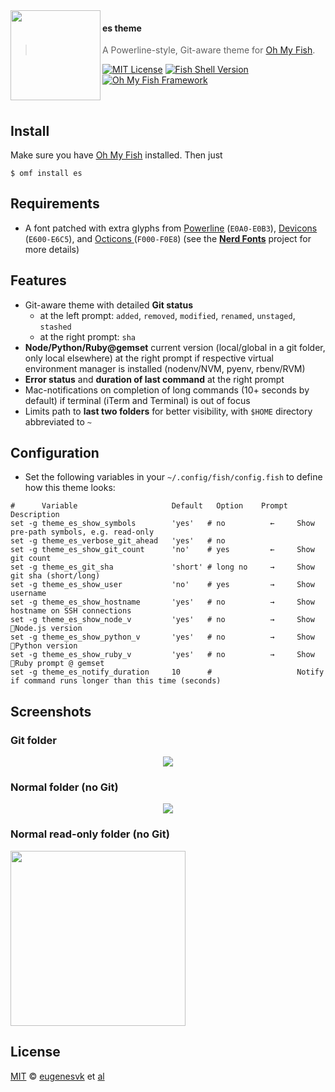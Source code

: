 <img src="https://cdn.rawgit.com/oh-my-fish/oh-my-fish/e4f1c2e0219a17e2c748b824004c8d0b38055c16/docs/logo.svg" align="left" width="144px" height="144px"/>

#### es theme
> A Powerline-style, Git-aware theme for [Oh My Fish][omf-link].

[![MIT License][license-badge]](/LICENSE)
[![Fish Shell Version][fish-version-badge]](https://fishshell.com)
[![Oh My Fish Framework][omf-badge]](https://www.github.com/oh-my-fish/oh-my-fish)

<br/>

## Install
Make sure you have [Oh My Fish][omf-link] installed. Then just
```fish
$ omf install es
```

## Requirements
* A font patched with extra glyphs from [Powerline](https://github.com/powerline/fonts) (`E0A0-E0B3`), [Devicons][font-devicons] (`E600-E6C5`), and [Octicons ][font-octicons] (`F000-F0E8`) (see the [__Nerd Fonts__](https://github.com/ryanoasis/nerd-fonts) project for more details)

## Features

* Git-aware theme with detailed __Git status__
  - at the left prompt: `added`, `removed`, `modified`, `renamed`, `unstaged`, `stashed`
  - at the right prompt: `sha`
* __Node/Python/Ruby@gemset__ current version (local/global in a git folder, only local elsewhere) at the right prompt if respective virtual environment manager is installed (nodenv/NVM, pyenv, rbenv/RVM)
* __Error status__ and __duration of last command__ at the right prompt
* Mac-notifications on completion of long commands (10+&nbsp;seconds by default) if terminal (iTerm and Terminal) is out of focus
* Limits path to __last two folders__ for better visibility, with `$HOME` directory abbreviated to `~`

## Configuration
* Set the following variables in your `~/.config/fish/config.fish` to define how this theme looks:
```fish
#      Variable                  	Default	  Option 	Prompt	Description
set -g theme_es_show_symbols     	'yes'  	# no     	  ←   	Show pre-path symbols, e.g. read-only
set -g theme_es_verbose_git_ahead	'yes'  	# no     	      	
set -g theme_es_show_git_count   	'no'   	# yes    	  ←   	Show git count
set -g theme_es_git_sha          	'short'	# long no	  →   	Show git sha (short/long)
set -g theme_es_show_user        	'no'   	# yes    	  →   	Show username
set -g theme_es_show_hostname    	'yes'  	# no     	  →   	Show hostname on SSH connections
set -g theme_es_show_node_v      	'yes'  	# no     	  →   	Show Node.js version
set -g theme_es_show_python_v    	'yes'  	# no     	  →   	Show Python version
set -g theme_es_show_ruby_v      	'yes'  	# no     	  →   	Show Ruby prompt @ gemset
set -g theme_es_notify_duration  	10     	#        	      	Notify if command runs longer than this time (seconds)
```

## Screenshots

### __Git folder__
<p align="center">
<img src="https://github.com/oh-my-fish/theme-es/blob/master/Fish%20Prompt%20Git-es.png?raw=true">
</p>

### __Normal folder (no Git)__
<p align="center">
<img src="https://github.com/oh-my-fish/theme-es/blob/master/Fish%20Prompt%20NoGit-es.png?raw=true">
</p>

### __Normal read-only folder (no Git)__
<p align="left">
<img src="https://github.com/oh-my-fish/theme-es/blob/master/Fish%20Prompt%20NoGit%20Read-only-es.png?raw=true" width="280">
</p>

## License

[MIT][mit] © [eugenesvk][author] et [al][contributors]

[mit]:               	https://opensource.org/licenses/MIT
[author]:            	https://github.com/eugenesvk
[contributors]:      	https://github.com/oh-my-fish/theme-es/graphs/contributors
[omf-link]:          	https://www.github.com/oh-my-fish/oh-my-fish
[license-badge]:     	https://img.shields.io/badge/license-MIT-007EC7.svg?style=flat-square
[fish-version-badge]:	https://img.shields.io/badge/fish-v3.0.0-007EC7.svg?style=flat-square
[omf-badge]:         	https://img.shields.io/badge/Oh%20My%20Fish-Framework-007EC7.svg?style=flat-square

[font-awesome]:                          	https://github.com/FortAwesome/Font-Awesome
[font-devicons]:                         	https://vorillaz.github.io/devicons/
[font-octicons]:                         	https://github.com/primer/octicons
[font-material-design-icons]:            	https://github.com/Templarian/MaterialDesign
[font-weather]:                          	https://github.com/erikflowers/weather-icons
[font-ryanoasis-powerline-extra-symbols]:	https://github.com/ryanoasis/powerline-extra-symbols
